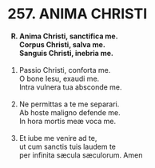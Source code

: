 # 257. ANIMA CHRISTI

<ol>
	<b><li type="A" value="18">Anima Christi, sanctifica me.<br>
		Corpus Christi, salva me.<br>
		Sanguis Christi, inebria me.</li></b><br>
	<li value="1">Passio Christi, conforta me.<br>
		O bone Iesu, exaudi me.<br>
		Intra vulnera tua absconde me.</li><br>
	<li>Ne permittas a te me separari.<br>
		Ab hoste maligno defende me.<br>
		In hora mortis meæ voca me.</li><br>
	<li>Et iube me venire ad te,<br>
		ut cum sanctis tuis laudem te<br>
		per infinita sæcula sæculorum. Amen</li><br>
</ol>
